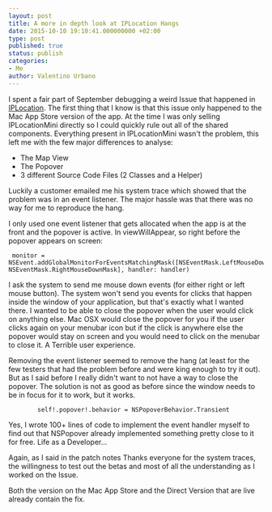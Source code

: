 ```yaml
---
layout: post
title: A more in depth look at IPLocation Hangs
date: 2015-10-10 19:10:41.000000000 +02:00
type: post
published: true
status: publish
categories:
- Me
author: Valentino Urbano 
---
```


I spent a fair part of September debugging a weird Issue that happened in [IPLocation][0]. The first thing that I know is that this issue only happened to the Mac App Store version of the app. At the time I was only selling IPLocationMini directly so I could quickly rule out all of the shared components. Everything present in IPLocationMini wasn't the problem, this left me with the few major differences to analyse:  
- The Map View  
- The Popover  
- 3 different Source Code Files (2 Classes and a Helper)

Luckily a customer emailed me his system trace which showed that the problem was in an event listener. The major hassle was that there was no way for me to reproduce the hang.

I only used one event listener that gets allocated when the app is at the front and the popover is active. In viewWillAppear, so right before the popover appears on screen:

    
     monitor = NSEvent.addGlobalMonitorForEventsMatchingMask([NSEventMask.LeftMouseDownMask, NSEventMask.RightMouseDownMask], handler: handler)
    

I ask the system to send me mouse down events (for either right or left mouse button). The system won't send you events for clicks that happen inside the window of your application, but that's exactly what I wanted there. I wanted to be able to close the popover when the user would click on anything else. Mac OSX would close the popover for you if the user clicks again on your menubar icon but if the click is anywhere else the popover would stay on screen and you would need to click on the menubar to close it. A Terrible user experience.

Removing the event listener seemed to remove the hang (at least for the few testers that had the problem before and were king enough to try it out). But as I said before I really didn't want to not have a way to close the popover. The solution is not as good as before since the window needs to be in focus for it to work, but it works.

    
            self!.popover!.behavior = NSPopoverBehavior.Transient
    

Yes, I wrote 100+ lines of code to implement the event handler myself to find out that NSPopover already implemented something pretty close to it for free. Life as a Developer...

Again, as I said in the patch notes Thanks everyone for the system traces, the willingness to test out the betas and most of all the understanding as I worked on the Issue.

Both the version on the Mac App Store and the Direct Version that are live already contain the fix.


[0]: /apps/mac/iplocation/